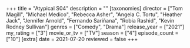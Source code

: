+++
title = "Atypical S04"
description = ""
[taxonomies]
director = ["Tom Magill", "Michael Medico", "Rebecca Asher", "Angela C. Tortu", "Heather Jack", "Jennifer Arnold", "Fernando Sariñana", "Robia Rashid", "Kevin Rodney Sullivan"] 
genres = ["Comedy", "Drama"]
release_year = ["2021"]
my_rating = ["3"]
movie_or_tv = ["TV"]
season = ["4"]
episode_count = ["10"]
[extra]
date = 2021-07-20
reviewed = false
+++

